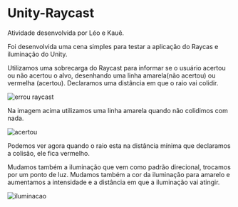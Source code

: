 
# Unity-Raycast

Atividade desenvolvida por Léo e Kauê.

Foi desenvolvida uma cena simples para testar a aplicação do Raycas e iluminação do Unity.

Utilizamos uma sobrecarga do Raycast para informar se o usuário acertou ou não acertou o alvo, desenhando uma linha amarela(não acertou) ou vermelha (acertou). Declaramos uma distância em que o raio vai colidir.

![errou raycast](https://github.com/LeoMasago/Raycast-Unity/assets/101646035/0818e9df-dc37-4acb-967d-741f716bfc9a)

Na imagem acima utilizamos uma linha amarela quando não colidimos com nada.

![acertou](https://github.com/LeoMasago/Raycast-Unity/assets/101646035/fbdb51da-aa27-4cf5-99aa-c9cee9164dfa)

Podemos ver agora quando o raio esta na distância mínima que declaramos a colisão, ele fica vermelho.

Mudamos também a iluminação que vem como padrão direcional, trocamos por um ponto de luz. Mudamos também a cor da iluminação para amarelo e aumentamos a intensidade e a distância em que a iluminação vai atingir.

![iluminacao](https://github.com/LeoMasago/Raycast-Unity/assets/101646035/f6b2386b-5f01-4a4d-b6fd-704273ca0852)
